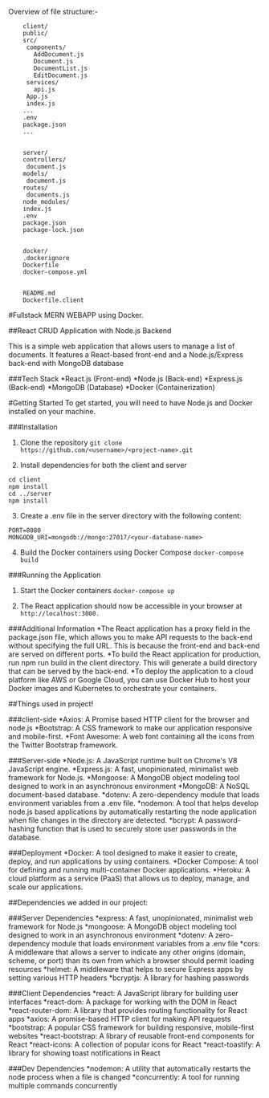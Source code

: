 Overview of file structure:-

		client/
		public/
		src/
		 components/
		   AddDocument.js
		   Document.js
		   DocumentList.js
		   EditDocument.js
		 services/
		   api.js
		 App.js
		 index.js
		...
		.env
		package.json
		...


		server/
		controllers/
		 document.js
		models/
		 document.js
		routes/
		 documents.js
		node_modules/
		index.js
		.env
		package.json
		package-lock.json


		docker/
		.dockerignore
		Dockerfile
		docker-compose.yml


		README.md
		Dockerfile.client
		
		
#Fullstack MERN WEBAPP using Docker.

##React CRUD Application with Node.js Backend

This is a simple web application that allows users to manage a list of documents. It features a React-based front-end and a Node.js/Express back-end with MongoDB database

###Tech Stack
*React.js (Front-end)
*Node.js (Back-end)
*Express.js (Back-end)
*MongoDB (Database)
*Docker (Containerization)

#Getting Started
To get started, you will need to have Node.js and Docker installed on your machine.

###Installation
1. Clone the repository
`git clone https://github.com/<username>/<project-name>.git`

2. Install dependencies for both the client and server
```
cd client
npm install
cd ../server
npm install
```

3. Create a .env file in the server directory with the following content:
```
PORT=8080
MONGODB_URI=mongodb://mongo:27017/<your-database-name>
```

4. Build the Docker containers using Docker Compose
`docker-compose build`

###Running the Application
1. Start the Docker containers
`docker-compose up`

2. The React application should now be accessible in your browser at 
`http://localhost:3000.`

###Additional Information
*The React application has a proxy field in the package.json file, which allows you to make API requests to the back-end without specifying the full URL. This is because the front-end and back-end are served on different ports.
*To build the React application for production, run npm run build in the client directory. This will generate a build directory that can be served by the back-end.
*To deploy the application to a cloud platform like AWS or Google Cloud, you can use Docker Hub to host your Docker images and Kubernetes to orchestrate your containers.


##Things used in project!

###client-side
*Axios: A Promise based HTTP client for the browser and node.js
*Bootstrap: A CSS framework to make our application responsive and mobile-first.
*Font Awesome: A web font containing all the icons from the Twitter Bootstrap framework.

###Server-side
*Node.js: A JavaScript runtime built on Chrome's V8 JavaScript engine.
*Express.js: A fast, unopinionated, minimalist web framework for Node.js.
*Mongoose: A MongoDB object modeling tool designed to work in an asynchronous environment
*MongoDB: A NoSQL document-based database.
*dotenv: A zero-dependency module that loads environment variables from a .env file.
*nodemon: A tool that helps develop node.js based applications by automatically restarting the node application when file changes in the directory are detected.
*bcrypt: A password-hashing function that is used to securely store user passwords in the database.

###Deployment
*Docker: A tool designed to make it easier to create, deploy, and run applications by using containers.
*Docker Compose: A tool for defining and running multi-container Docker applications.
*Heroku: A cloud platform as a service (PaaS) that allows us to deploy, manage, and scale our applications.

##Dependencies we added in our project:

###Server Dependencies
*express: A fast, unopinionated, minimalist web framework for Node.js
*mongoose: A MongoDB object modeling tool designed to work in an asynchronous environment
*dotenv: A zero-dependency module that loads environment variables from a .env file
*cors: A middleware that allows a server to indicate any other origins (domain, scheme, or port) than its own from which a browser should permit loading resources
*helmet: A middleware that helps to secure Express apps by setting various HTTP headers
*bcryptjs: A library for hashing passwords

###Client Dependencies
*react: A JavaScript library for building user interfaces
*react-dom: A package for working with the DOM in React
*react-router-dom: A library that provides routing functionality for React apps
*axios: A promise-based HTTP client for making API requests
*bootstrap: A popular CSS framework for building responsive, mobile-first websites
*react-bootstrap: A library of reusable front-end components for React
*react-icons: A collection of popular icons for React
*react-toastify: A library for showing toast notifications in React

###Dev Dependencies
*nodemon: A utility that automatically restarts the node process when a file is changed
*concurrently: A tool for running multiple commands concurrently



